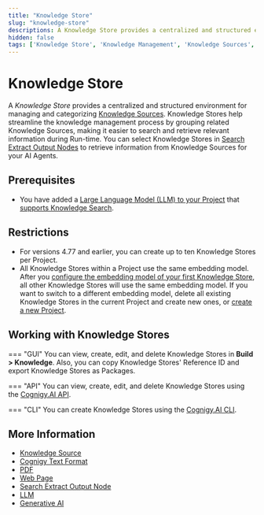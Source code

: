 ```yaml
---
title: "Knowledge Store"
slug: "knowledge-store"
descriptions: A Knowledge Store provides a centralized and structured environment for managing and categorizing Knowledge Sources. Knowledge Stores help streamline the knowledge management process by grouping related Knowledge Sources, making it easier to search and retrieve relevant information during Run-time.
hidden: false
tags: ['Knowledge Store', 'Knowledge Management', 'Knowledge Sources', 'Information Retrieval', 'Knowledge Organization']
---
```


# Knowledge Store

A _Knowledge Store_ provides a centralized and structured environment for managing and categorizing [Knowledge Sources](knowledge-source/knowledge-source.md). Knowledge Stores help streamline the knowledge management process by grouping related Knowledge Sources, making it easier to search and retrieve relevant information during Run-time. You can select Knowledge Stores in [Search Extract Output Nodes](../../build/node-reference/other-nodes/search-extract-output.md) to retrieve information from Knowledge Sources for your AI Agents.

## Prerequisites

- You have added a [Large Language Model (LLM) to your Project](../llms/providers/all-providers.md) that [supports Knowledge Search](../../empower/llms/model-support-by-feature.md).

## Restrictions

- For versions 4.77 and earlier, you can create up to ten Knowledge Stores per Project.
- All Knowledge Stores within a Project use the same embedding model. After you [configure the embedding model of your first Knowledge Store](overview.md), all other Knowledge Stores will use the same embedding model. If you want to switch to a different embedding model, delete all existing Knowledge Stores in the current Project and create new ones, or [create a new Project](../../build/projects.md#create-a-project).

## Working with Knowledge Stores

=== "GUI"
    You can view, create, edit, and delete Knowledge Stores in **Build > Knowledge**. Also, you can copy Knowledge Stores' Reference ID and export Knowledge Stores as Packages.

=== "API"
    You can view, create, edit, and delete Knowledge Stores using the [Cognigy.AI API](https://api-dev.cognigy.ai/openapi#tag--KnowledgeStores).

=== "CLI"
    You can create Knowledge Stores using the [Cognigy.AI CLI](https://github.com/Cognigy/Cognigy-CLI/blob/main/KNOWLEDGE-AI-README.md).

## More Information

- [Knowledge Source](knowledge-source/knowledge-source.md)
- [Cognigy Text Format](knowledge-source/text-formats/ctxt.md)
- [PDF](knowledge-source/text-formats/pdf.md)
- [Web Page](knowledge-source/text-formats/web-page.md)
- [Search Extract Output Node](../../build/node-reference/other-nodes/search-extract-output.md)
- [LLM](../llms/overview.md)
- [Generative AI](../generative-ai.md)
